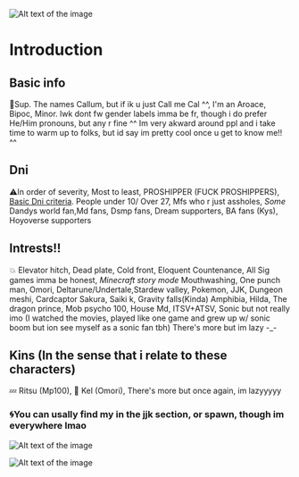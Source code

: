 
    
  ![Alt text of the image](https://i.pinimg.com/736x/9b/33/49/9b3349215765d27ba354ebb45026ec40.jpg)
# Introduction
## Basic info
:dizzy:Sup. The names Callum, but if ik u just Call me Cal ^^, I'm an Aroace, Bipoc, Minor.  lwk dont fw gender labels imma be fr, though i do prefer He/Him pronouns, but any r fine ^^ Im very akward around ppl and i take time to warm up to folks, but id say im pretty cool once u get to know me!! ^^
## Dni
⚠️In order of severity, Most to least,  PROSHIPPER (FUCK PROSHIPPERS), [Basic Dni criteria](https://basic-dni.crd.co/). People under 10/ Over 27, Mfs who r just assholes, *Some* Dandys world fan,Md fans, Dsmp fans, Dream supporters, BA fans (Kys), Hoyoverse supporters
## Intrests!!
:boom: Elevator hitch, Dead plate, Cold front, Eloquent Countenance, All Sig games imma be honest,
*Minecraft story mode* Mouthwashing, One punch man, Omori, Deltarune/Undertale,Stardew valley, Pokemon, JJK, 
Dungeon meshi, Cardcaptor Sakura, Saiki k, Gravity falls(Kinda) Amphibia, Hilda, The dragon prince, Mob psycho 100,
House Md, ITSV+ATSV, Sonic but not really imo 
(I watched the movies, played like one game and grew up w/ sonic boom but ion see myself as a sonic fan tbh) 
There's more but im lazy -_-
## Kins (In the sense that i relate to these characters)
:zzz: Ritsu (Mp100),
:orange: Kel (Omori),
There's more but once again, im lazyyyyy
### 🌀You can usally find my in the jjk section, or spawn, though im everywhere lmao

![Alt text of the image](https://i.pinimg.com/736x/cb/47/5c/cb475c29af81ca22cb0f82f15f3fb80f.jpg)

![Alt text of the image](https://img1.picmix.com/output/stamp/normal/2/2/3/2/2632322_34c7c.png)
